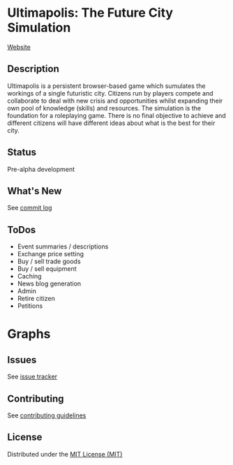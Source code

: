 # Ultimapolis: The Future City Simulation

[Website](http://www.ultimapolis.com)

## Description

Ultimapolis is a persistent browser-based game which sumulates the workings of a single futuristic city. Citizens run by players compete and collaborate to deal with new crisis and opportunities whilst expanding their own pool of knowledge (skills) and resources. The simulation is the foundation for a roleplaying game. There is no final objective to achieve and different citizens will have different ideas about what is the best for their city.

## Status

Pre-alpha development

## What's New

See [commit log](https://github.com/monkeyx/ultimapolis/commits/master)

## ToDos

* Event summaries / descriptions
* Exchange price setting
* Buy / sell trade goods
* Buy / sell equipment
* Caching
* News blog generation
* Admin
* Retire citizen
* Petitions
# Graphs

## Issues

See [issue tracker](https://github.com/monkeyx/ultimapolis/issues)

## Contributing

See [contributing guidelines](https://github.com/monkeyx/ultimapolis/blob/master/CONTRIBUTING.md)

## License

Distributed under the [MIT License (MIT)](https://raw.githubusercontent.com/monkeyx/ultimapolis/master/LICENSE)

